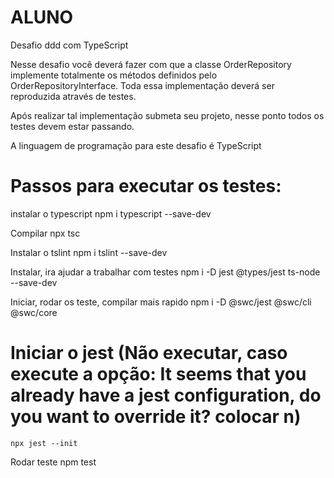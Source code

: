# ALUNO

Desafio ddd com TypeScript

Nesse desafio você deverá fazer com que a classe OrderRepository implemente totalmente os métodos definidos pelo OrderRepositoryInterface. Toda essa implementação deverá ser reproduzida através de testes.

Após realizar tal implementação submeta seu projeto, nesse ponto todos os testes devem estar passando.

A linguagem de programação para este desafio é TypeScript


# Passos para executar os testes:

instalar o typescript
	npm i typescript --save-dev

Compilar 
	npx tsc
	
Instalar o 	tslint
	npm i tslint --save-dev
	
	
Instalar, ira ajudar a trabalhar com testes
		npm i -D jest @types/jest ts-node --save-dev
		
Iniciar, rodar os teste, compilar mais rapido
	npm i -D @swc/jest @swc/cli @swc/core
	
# Iniciar o jest (Não executar, caso execute a opção: It seems that you already have a jest configuration, do you want to override it?  colocar n)
	npx jest --init
	
Rodar teste
	npm test
